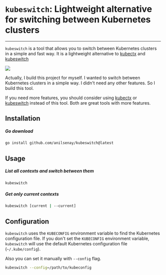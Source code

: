 # `kubeswitch`: Lightweight alternative for switching between Kubernetes clusters

---

`kubeswitch` is a tool that allows you to switch between Kubernetes clusters in a simple and fast way. It is a lightweight alternative to [kubectx](https://github.com/ahmetb/kubectx/) and [kubeswitch](https://github.com/danielfoehrKn/kubeswitch/)

![](https://s11.gifyu.com/images/ScuIM.gif)

Actually, I build this project for myself. I wanted to switch between Kubernetes clusters in a simple way. I didn't need any other features. So I build this tool.

If you need more features, you should consider using [kubectx](https://github.com/ahmetb/kubectx/) or [kubeswitch](https://github.com/danielfoehrKn/kubeswitch/) instead of this tool. Both are great tools with more features.

## Installation

##### Go download

```sh
go install github.com/anilsenay/kubeswitch@latest
```

## Usage

##### List all contexts and switch between them

```sh
kubeswitch
```

##### Get only current contexts

```sh
kubeswitch [current | --current]
```

## Configuration

`kubeswitch` uses the `KUBECONFIG` environment variable to find the Kubernetes configuration file. If you don't set the `KUBECONFIG` environment variable, `kubeswitch` will use the default Kubernetes configuration file (`~/.kube/config`).

Also you can set it manually with `--config` flag.

```sh
kubeswitch --config=/path/to/kubeconfig
```
